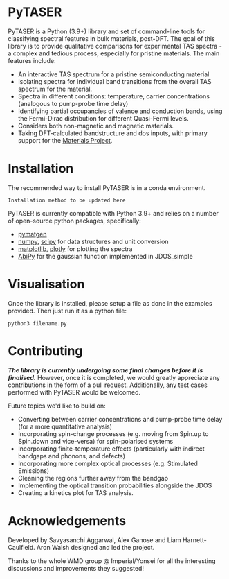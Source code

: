# PyTASER

PyTASER is a Python (3.9+) library and set of command-line tools for classifying spectral features in bulk materials, post-DFT. The goal of this library is to provide qualitative comparisons for experimental TAS spectra - a complex and tedious process, especially for pristine materials. The main features include:

* An interactive TAS spectrum for a pristine semiconducting material
* Isolating spectra for individual band transitions from the overall TAS spectrum for the material.
* Spectra in different conditions: temperature, carrier concentrations (analogous to pump-probe time delay) 
* Identifying partial occupancies of valence and conduction bands, using the Fermi-Dirac distribution for different Quasi-Fermi levels. 
* Considers both non-magnetic and magnetic materials. 
* Taking DFT-calculated bandstructure and dos inputs, with primary support for the [Materials Project](https://materialsproject.org/).

# Installation

The recommended way to install PyTASER is in a conda environment. 

```
Installation method to be updated here
```
PyTASER is currently compatible with Python 3.9+ and relies on a number of open-source python packages, specifically:

* [pymatgen](https://pymatgen.org/index.html) 
* [numpy](https://numpy.org/), [scipy](https://scipy.org/) for data structures and unit conversion
* [matplotlib](https://matplotlib.org/), [plotly](https://plotly.com/) for plotting the spectra
* [AbiPy](https://abinit.github.io/abipy/) for the gaussian function implemented in JDOS_simple


# Visualisation 

Once the library is installed, please setup a file as done in the examples provided. Then just run it as a python file:
```
python3 filename.py
```

# Contributing

***The library is currently undergoing some final changes before it is finalised.*** However, once it is completed, we would greatly appreciate any contributions in the form of a pull request. 
Additionally, any test cases performed with PyTASER would be welcomed. 

Future topics we'd like to build on:

* Converting between carrier concentrations and pump-probe time delay (for a more quantitative analysis)
* Incorporating spin-change processes (e.g. moving from Spin.up to Spin.down and vice-versa) for spin-polarised systems
* Incorporating finite-temperature effects (particularly with indirect bandgaps and phonons, and defects)
* Incorporating more complex optical processes (e.g. Stimulated Emissions)
* Cleaning the regions further away from the bandgap
* Implementing the optical transition probabilities alongside the JDOS
* Creating a kinetics plot for TAS analysis.


# Acknowledgements

Developed by Savyasanchi Aggarwal, Alex Ganose and Liam Harnett-Caulfield. Aron Walsh designed and led the project. 

Thanks to the whole WMD group @ Imperial/Yonsei for all the interesting discussions and improvements they suggested!


